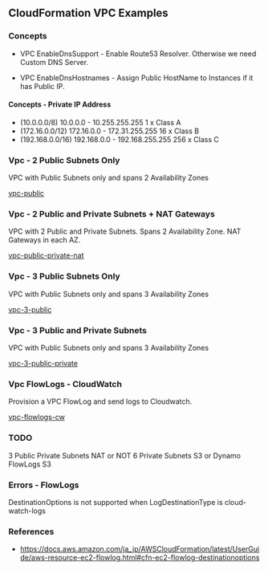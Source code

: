 ## CloudFormation VPC Examples

### Concepts

- VPC EnableDnsSupport - Enable Route53 Resolver. Otherwise we need Custom DNS Server.

- VPC EnableDnsHostnames - Assign Public HostName to Instances if it has Public IP.

#### Concepts - Private IP Address
  
  - (10.0.0.0/8) 10.0.0.0 - 10.255.255.255 1 x Class A
  - (172.16.0.0/12) 172.16.0.0 - 172.31.255.255  16 x Class B
  - (192.168.0.0/16) 192.168.0.0 - 192.168.255.255 256 x Class C

### Vpc - 2 Public Subnets Only

VPC with Public Subnets only and spans 2 Availability Zones

[vpc-public](vpc-public.yaml)

### Vpc - 2 Public and Private Subnets + NAT Gateways

VPC with 2 Public and Private Subnets. Spans 2 Availability Zone. NAT Gateways in each AZ.

[vpc-public-private-nat](vpc-public-private-nat.yaml)

### Vpc - 3 Public Subnets Only

VPC with Public Subnets only and spans 3 Availability Zones

[vpc-3-public](3az/vpc-public.yaml)

### Vpc - 3 Public and Private Subnets

VPC with Public Subnets only and spans 3 Availability Zones

[vpc-3-public-private](3az/vpc-public-private.yaml)

### Vpc FlowLogs - CloudWatch

Provision a VPC FlowLog and send logs to Cloudwatch.

[vpc-flowlogs-cw](vpc-flowlogs-cw.yaml)

### TODO
3 Public Private Subnets
NAT or NOT
6 Private Subnets
S3 or Dynamo
FlowLogs S3

### Errors - FlowLogs

DestinationOptions is not supported when LogDestinationType is cloud-watch-logs


### References

- https://docs.aws.amazon.com/ja_jp/AWSCloudFormation/latest/UserGuide/aws-resource-ec2-flowlog.html#cfn-ec2-flowlog-destinationoptions
